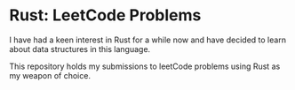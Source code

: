# Rust: LeetCode Problems

I have had a keen interest in Rust for a while now and have decided to learn about data structures in this language.

This repository holds my submissions to leetCode problems using Rust as my weapon of choice.
